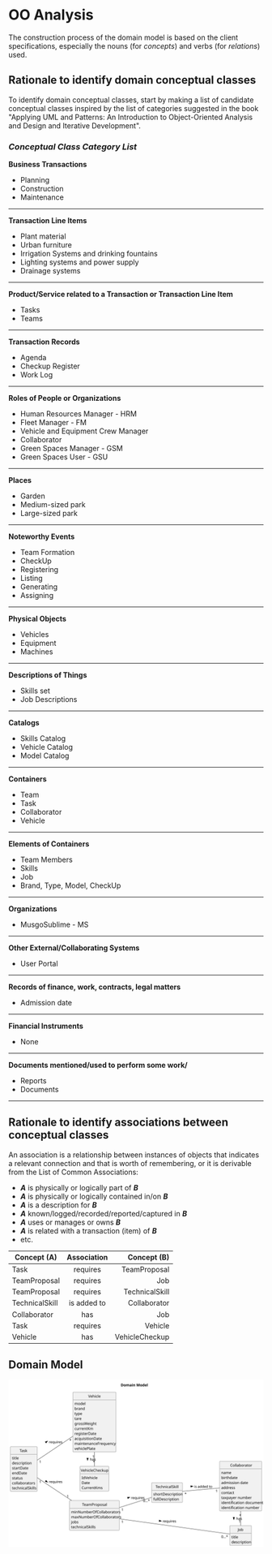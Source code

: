 # OO Analysis

The construction process of the domain model is based on the client specifications, especially the nouns (for
_concepts_) and verbs (for _relations_) used.

## Rationale to identify domain conceptual classes

To identify domain conceptual classes, start by making a list of candidate conceptual classes inspired by the list of
categories suggested in the book "Applying UML and Patterns: An Introduction to Object-Oriented Analysis and Design and
Iterative Development".

### _Conceptual Class Category List_

**Business Transactions**

* Planning
* Construction
* Maintenance

---

**Transaction Line Items**

* Plant material
* Urban furniture
* Irrigation Systems and drinking fountains
* Lighting systems and power supply
* Drainage systems

---

**Product/Service related to a Transaction or Transaction Line Item**

* Tasks
* Teams

---

**Transaction Records**

* Agenda
* Checkup Register
* Work Log

---  

**Roles of People or Organizations**

* Human Resources Manager - HRM
* Fleet Manager - FM
* Vehicle and Equipment Crew Manager
* Collaborator
* Green Spaces Manager - GSM
* Green Spaces User - GSU

---

**Places**

* Garden
* Medium-sized park
* Large-sized park

---

**Noteworthy Events**

* Team Formation
* CheckUp
* Registering
* Listing
* Generating
* Assigning

---

**Physical Objects**

* Vehicles
* Equipment
* Machines

---

**Descriptions of Things**

* Skills set
* Job Descriptions

---

**Catalogs**

* Skills Catalog
* Vehicle Catalog
* Model Catalog

---

**Containers**

* Team
* Task
* Collaborator
* Vehicle

---

**Elements of Containers**

* Team Members
* Skills
* Job
* Brand, Type, Model, CheckUp
---

**Organizations**

* MusgoSublime - MS

---

**Other External/Collaborating Systems**

* User Portal


---

**Records of finance, work, contracts, legal matters**

* Admission date


---

**Financial Instruments**

* None

---

**Documents mentioned/used to perform some work/**

* Reports
* Documents

---

## Rationale to identify associations between conceptual classes

An association is a relationship between instances of objects that indicates a relevant connection and that is worth of
remembering, or it is derivable from the List of Common Associations:

- **_A_** is physically or logically part of **_B_**
- **_A_** is physically or logically contained in/on **_B_**
- **_A_** is a description for **_B_**
- **_A_** known/logged/recorded/reported/captured in **_B_**
- **_A_** uses or manages or owns **_B_**
- **_A_** is related with a transaction (item) of **_B_**
- etc.

| Concept (A) 		 | Association   	 |          Concept (B) |
|----------------|:---------------:|---------------------:|
| Task           |    requires     |         TeamProposal |
| TeamProposal   |    requires     |                  Job |
| TeamProposal   |    requires     |       TechnicalSkill |
| TechnicalSkill |   is added to   |         Collaborator |
| Collaborator   |       has       |                  Job |
| Task           |    requires     |              Vehicle |
| Vehicle        |       has       |       VehicleCheckup |







## Domain Model



![Domain Model](svg/project-domain-model.svg)
